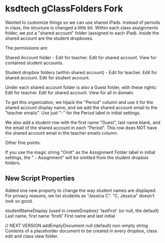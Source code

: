 ksdtech gClassFolders Fork 
==========================

Wanted to customize things so we can use shared iPads.  Instead of 
periods in class, the structure is changed a little bit.  Within each 
class assignments folder, we put a "shared account" folder (assigned to
each iPad).  Inside the shared account are the student dropboxes.

The permissions are:

Shared Account folder - Edit for teacher. Edit for shared account. 
View for contained student accounts.

Student dropbox folders (within shared account) - Edit for teacher.
Edit for shared account.  Edit for student account.

Under each shared account folder is also a Guest folder, with these rights:
Edit for teacher. Edit for shared account. View for all in domain.

To get this organization, we hijack the "Period" column and use it for
the shared account display name, and we add the shared account email to the 
"teacher emails".  Use just "-" for the Period label in initial settings.

We also add a student row with the first name "Guest", last name blank,
and the email of the shared account in each "Period".  This row does 
NOT have the shared account email in the teacher emails column.

Other fine points:

If you use the magic string "Omit" as the Assignment Folder label in 
initial settings, the " - Assignment" will be omitted from the student
dropbox folders.


New Script Properties
---------------------

Added one new property to change the way student names are displayed.
For privacy reasons, we list students as "Jessica C". "C, Jessica" doesn't
look so good.

studentNameDisplay (used in createDropbox)
  'lastfirst' (or null, the default) Last name, first name
  'firstli'             First name and last initial

// NEXT VERSION
addEmptyDocument
  null (default)
  non-empty string      Contents of a placeholder document to be 
                        created in every dropbox, class edit and class view
                        folder.